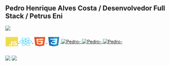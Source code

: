 ##  Pedro Henrique Alves Costa  /  Desenvolvedor Full Stack      /     Petrus Eni 
 <div>
  <a href="https://github.com/Pedrohacc">
 
  <img height="180em" src="https://github-readme-stats.vercel.app/api/top-langs/?username=Pedrohacc&layout=compact&langs_count=7&theme=dracula"/>
</div>
<div style="display: inline_block"><br>
  <img align="center" alt="Pedro-Js" height="30" width="40" src="https://raw.githubusercontent.com/devicons/devicon/master/icons/javascript/javascript-plain.svg">
  <img align="center" alt="Pedro-React" height="30" width="40" src="https://raw.githubusercontent.com/devicons/devicon/master/icons/react/react-original.svg">
  <img align="center" alt="Pedro-HTML" height="30" width="40" src="https://raw.githubusercontent.com/devicons/devicon/master/icons/html5/html5-original.svg">
  <img align="center" alt="Pedro-CSS" height="30" width="40" src="https://raw.githubusercontent.com/devicons/devicon/master/icons/css3/css3-original.svg">
  <img align="center" alt="Pedro-" height="30" width="40" src="https://img.flaticon.com/icons/png/512/226/226777.png?size=1200x630f&pad=10,10,10,10&ext=png&bg=FFFFFFFF">
  <img align="center" alt="Pedro-" height="30" width="40" src="https://seeklogo.com/images/P/PHP-logo-0B2FDC4529-seeklogo.com.png">
  <img align="center" alt="Pedro-" height="30" width="40" src="https://icons-for-free.com/iconfiles/png/512/install+javascript+js+node+npm+tools+icon-1320165731324625592.png">
  </div>
  
  ##
 
<div> 
  <a href = "mailto:pedrohenriquealvescosta4@gmail.com"><img src="https://img.shields.io/badge/-Gmail-%23333?style=for-the-badge&logo=gmail&logoColor=white" target="_blank"></a>
  <a href="https://www.linkedin.com/in/pedro-costa-12905818a/" target="_blank"><img src="https://img.shields.io/badge/-LinkedIn-%230077B5?style=for-the-badge&logo=linkedin&logoColor=white" target="_blank"></a> 
 

 
</div>
